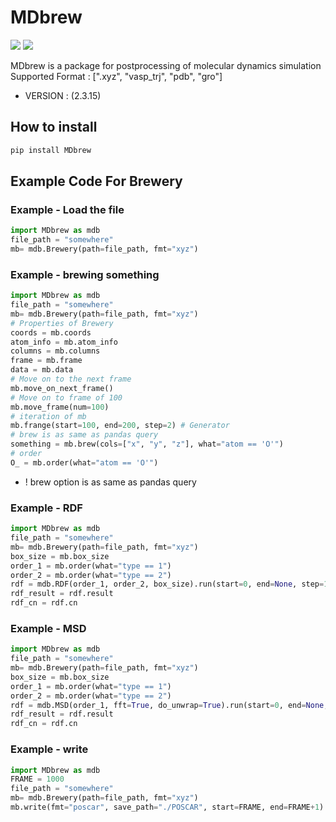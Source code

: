 # MDbrew
<img src="https://img.shields.io/badge/Python-383b40?style=round-square&logo=Python&logoColor=#f5f5f5"/> <img src="https://img.shields.io/badge/Jupyter-383b40?style=round-square&logo=Jupyter&logoColor=#f5f5f5"/>

MDbrew is a package for postprocessing of molecular dynamics simulation  
Supported Format : [".xyz", "vasp_trj", "pdb", "gro"]

- VERSION :  (2.3.15)

## How to install
~~~bash
pip install MDbrew
~~~

## Example Code For Brewery

### Example - Load the file
~~~python
import MDbrew as mdb
file_path = "somewhere"
mb= mdb.Brewery(path=file_path, fmt="xyz")
~~~

### Example - brewing something
~~~python
import MDbrew as mdb
file_path = "somewhere"
mb= mdb.Brewery(path=file_path, fmt="xyz")
# Properties of Brewery
coords = mb.coords
atom_info = mb.atom_info
columns = mb.columns
frame = mb.frame
data = mb.data
# Move on to the next frame
mb.move_on_next_frame()
# Move on to frame of 100
mb.move_frame(num=100)
# iteration of mb
mb.frange(start=100, end=200, step=2) # Generator
# brew is as same as pandas query
something = mb.brew(cols=["x", "y", "z"], what="atom == 'O'")
# order
O_ = mb.order(what="atom == 'O'")
~~~
- ! brew option is as same as pandas query

### Example - RDF
~~~python
import MDbrew as mdb
file_path = "somewhere"
mb= mdb.Brewery(path=file_path, fmt="xyz")
box_size = mb.box_size
order_1 = mb.order(what="type == 1")
order_2 = mb.order(what="type == 2")
rdf = mdb.RDF(order_1, order_2, box_size).run(start=0, end=None, step=1)
rdf_result = rdf.result
rdf_cn = rdf.cn
~~~

### Example - MSD
~~~python
import MDbrew as mdb
file_path = "somewhere"
mb= mdb.Brewery(path=file_path, fmt="xyz")
box_size = mb.box_size
order_1 = mb.order(what="type == 1")
order_2 = mb.order(what="type == 2")
rdf = mdb.MSD(order_1, fft=True, do_unwrap=True).run(start=0, end=None, step=1)
rdf_result = rdf.result
rdf_cn = rdf.cn
~~~

### Example - write
~~~python
import MDbrew as mdb
FRAME = 1000
file_path = "somewhere"
mb= mdb.Brewery(path=file_path, fmt="xyz")
mb.write(fmt="poscar", save_path="./POSCAR", start=FRAME, end=FRAME+1)
~~~